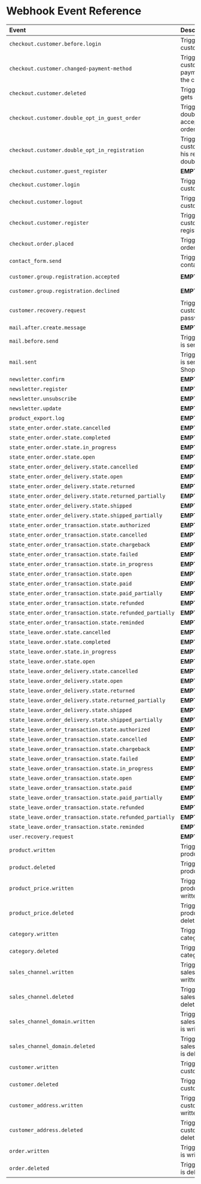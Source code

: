 # Webhook Event Reference

| Event | Description | Permissions needed | Payload
| :--- | :--- | :--- | :--- |
|`checkout.customer.before.login` | Triggers as soon as a customer logs in | - | {"email":"string"}
|`checkout.customer.changed-payment-method` | Triggers when a customer changes his payment method in the checkout process | `customer:read` | {"entity":"customer"}
|`checkout.customer.deleted` | Triggers if a customer gets deleted | `customer:read` | {"entity":"customer"}
|`checkout.customer.double_opt_in_guest_order` | Triggers as soon as double opt-in is accepted in a guest order | `customer:read` | {"entity":"customer","confirmUrl":"string"}
|`checkout.customer.double_opt_in_registration` | Triggers when a customer commits to his registration via double opt in | `customer:read` | {"entity":"customer","confirmUrl":"string"}
|`checkout.customer.guest_register` | __EMPTY__ | `customer:read` | {"entity":"customer"}
|`checkout.customer.login` | Triggers as soon as a customer logs in | `customer:read` | {"entity":"customer","contextToken":"string"}
|`checkout.customer.logout` | Triggers when a customer logs out | `customer:read` | {"entity":"customer"}
|`checkout.customer.register` | Triggers when a new customer was registered | `customer:read` | {"entity":"customer"}
|`checkout.order.placed` | Triggers when an order is placed | `order:read` | {"entity":"order"}
|`contact_form.send` | Triggers when a contact form is send | - | {"contactFormData":"object"}
|`customer.group.registration.accepted` | __EMPTY__ | `customer:read` `customer_group:read` | {"entity":"customer_group"}
|`customer.group.registration.declined` | __EMPTY__ | `customer:read` `customer_group:read` | {"entity":"customer_group"}
|`customer.recovery.request` | Triggers when a customer recovers his password | `customer_recovery:read` | {"entity":"customer_recovery","resetUrl":"string","shopName":"string"}
|`mail.after.create.message` | __EMPTY__ | - | {"data":"array","message":"object"}
|`mail.before.send` | Triggers before a mail is send | - | {"data":"array","templateData":"array"}
|`mail.sent` | Triggers when a mail is send from Shopware | - | {"subject":"string","contents":"string","recipients":"array"}
|`newsletter.confirm` | __EMPTY__ | `newsletter_recipient:read` | {"entity":"newsletter_recipient"}
|`newsletter.register` | __EMPTY__ | `newsletter_recipient:read` | {"entity":"newsletter_recipient","url":"string"}
|`newsletter.unsubscribe` | __EMPTY__ | `newsletter_recipient:read` | {"entity":"newsletter_recipient"}
|`newsletter.update` | __EMPTY__ | `newsletter_recipient:read` | {"entity":"newsletter_recipient"}
|`product_export.log` | __EMPTY__ | - | {"name":"string"}
|`state_enter.order.state.cancelled` | __EMPTY__ | `order:read` | {"entity":"order"}
|`state_enter.order.state.completed` | __EMPTY__ | `order:read` | {"entity":"order"}
|`state_enter.order.state.in_progress` | __EMPTY__ | `order:read` | {"entity":"order"}
|`state_enter.order.state.open` | __EMPTY__ | `order:read` | {"entity":"order"}
|`state_enter.order_delivery.state.cancelled` | __EMPTY__ | `order:read` | {"entity":"order"}
|`state_enter.order_delivery.state.open` | __EMPTY__ | `order:read` | {"entity":"order"}
|`state_enter.order_delivery.state.returned` | __EMPTY__ | `order:read` | {"entity":"order"}
|`state_enter.order_delivery.state.returned_partially` | __EMPTY__ | `order:read` | {"entity":"order"}
|`state_enter.order_delivery.state.shipped` | __EMPTY__ | `order:read` | {"entity":"order"}
|`state_enter.order_delivery.state.shipped_partially` | __EMPTY__ | `order:read` | {"entity":"order"}
|`state_enter.order_transaction.state.authorized` | __EMPTY__ | `order:read` | {"entity":"order"}
|`state_enter.order_transaction.state.cancelled` | __EMPTY__ | `order:read` | {"entity":"order"}
|`state_enter.order_transaction.state.chargeback` | __EMPTY__ | `order:read` | {"entity":"order"}
|`state_enter.order_transaction.state.failed` | __EMPTY__ | `order:read` | {"entity":"order"}
|`state_enter.order_transaction.state.in_progress` | __EMPTY__ | `order:read` | {"entity":"order"}
|`state_enter.order_transaction.state.open` | __EMPTY__ | `order:read` | {"entity":"order"}
|`state_enter.order_transaction.state.paid` | __EMPTY__ | `order:read` | {"entity":"order"}
|`state_enter.order_transaction.state.paid_partially` | __EMPTY__ | `order:read` | {"entity":"order"}
|`state_enter.order_transaction.state.refunded` | __EMPTY__ | `order:read` | {"entity":"order"}
|`state_enter.order_transaction.state.refunded_partially` | __EMPTY__ | `order:read` | {"entity":"order"}
|`state_enter.order_transaction.state.reminded` | __EMPTY__ | `order:read` | {"entity":"order"}
|`state_leave.order.state.cancelled` | __EMPTY__ | `order:read` | {"entity":"order"}
|`state_leave.order.state.completed` | __EMPTY__ | `order:read` | {"entity":"order"}
|`state_leave.order.state.in_progress` | __EMPTY__ | `order:read` | {"entity":"order"}
|`state_leave.order.state.open` | __EMPTY__ | `order:read` | {"entity":"order"}
|`state_leave.order_delivery.state.cancelled` | __EMPTY__ | `order:read` | {"entity":"order"}
|`state_leave.order_delivery.state.open` | __EMPTY__ | `order:read` | {"entity":"order"}
|`state_leave.order_delivery.state.returned` | __EMPTY__ | `order:read` | {"entity":"order"}
|`state_leave.order_delivery.state.returned_partially` | __EMPTY__ | `order:read` | {"entity":"order"}
|`state_leave.order_delivery.state.shipped` | __EMPTY__ | `order:read` | {"entity":"order"}
|`state_leave.order_delivery.state.shipped_partially` | __EMPTY__ | `order:read` | {"entity":"order"}
|`state_leave.order_transaction.state.authorized` | __EMPTY__ | `order:read` | {"entity":"order"}
|`state_leave.order_transaction.state.cancelled` | __EMPTY__ | `order:read` | {"entity":"order"}
|`state_leave.order_transaction.state.chargeback` | __EMPTY__ | `order:read` | {"entity":"order"}
|`state_leave.order_transaction.state.failed` | __EMPTY__ | `order:read` | {"entity":"order"}
|`state_leave.order_transaction.state.in_progress` | __EMPTY__ | `order:read` | {"entity":"order"}
|`state_leave.order_transaction.state.open` | __EMPTY__ | `order:read` | {"entity":"order"}
|`state_leave.order_transaction.state.paid` | __EMPTY__ | `order:read` | {"entity":"order"}
|`state_leave.order_transaction.state.paid_partially` | __EMPTY__ | `order:read` | {"entity":"order"}
|`state_leave.order_transaction.state.refunded` | __EMPTY__ | `order:read` | {"entity":"order"}
|`state_leave.order_transaction.state.refunded_partially` | __EMPTY__ | `order:read` | {"entity":"order"}
|`state_leave.order_transaction.state.reminded` | __EMPTY__ | `order:read` | {"entity":"order"}
|`user.recovery.request` | __EMPTY__ | `user_recovery:read` | {"entity":"user_recovery","resetUrl":"string"}
|`product.written` | Triggers when a product is written | `product:read` | {"entity":"product","operation":true,"primaryKey":"array string","payload":"array"}
|`product.deleted` | Triggers when a product is deleted | `product:read` | {"entity":"product","operation":"update insert","primaryKey":"array string","payload":"array"}
|`product_price.written` | Triggers when a product_price is written | `product_price:read` | {"entity":"product_price","operation":true,"primaryKey":"array string","payload":"array"}
|`product_price.deleted` | Triggers when a product_price is deleted | `product_price:read` | {"entity":"product_price","operation":"update insert","primaryKey":"array string","payload":"array"}
|`category.written` | Triggers when a category is written | `category:read` | {"entity":"category","operation":true,"primaryKey":"array string","payload":"array"}
|`category.deleted` | Triggers when a category is deleted | `category:read` | {"entity":"category","operation":"update insert","primaryKey":"array string","payload":"array"}
|`sales_channel.written` | Triggers when a sales_channel is written | `sales_channel:read` | {"entity":"sales_channel","operation":true,"primaryKey":"array string","payload":"array"}
|`sales_channel.deleted` | Triggers when a sales_channel is deleted | `sales_channel:read` | {"entity":"sales_channel","operation":"update insert","primaryKey":"array string","payload":"array"}
|`sales_channel_domain.written` | Triggers when a sales_channel_domain is written | `sales_channel_domain:read` | {"entity":"sales_channel_domain","operation":true,"primaryKey":"array string","payload":"array"}
|`sales_channel_domain.deleted` | Triggers when a sales_channel_domain is deleted | `sales_channel_domain:read` | {"entity":"sales_channel_domain","operation":"update insert","primaryKey":"array string","payload":"array"}
|`customer.written` | Triggers when a customer is written | `customer:read` | {"entity":"customer","operation":true,"primaryKey":"array string","payload":"array"}
|`customer.deleted` | Triggers when a customer is deleted | `customer:read` | {"entity":"customer","operation":"update insert","primaryKey":"array string","payload":"array"}
|`customer_address.written` | Triggers when a customer_address is written | `customer_address:read` | {"entity":"customer_address","operation":true,"primaryKey":"array string","payload":"array"}
|`customer_address.deleted` | Triggers when a customer_address is deleted | `customer_address:read` | {"entity":"customer_address","operation":"update insert","primaryKey":"array string","payload":"array"}
|`order.written` | Triggers when a order is written | `order:read` | {"entity":"order","operation":true,"primaryKey":"array string","payload":"array"}
|`order.deleted` | Triggers when a order is deleted | `order:read` | {"entity":"order","operation":"update insert","primaryKey":"array string","payload":"array"}
